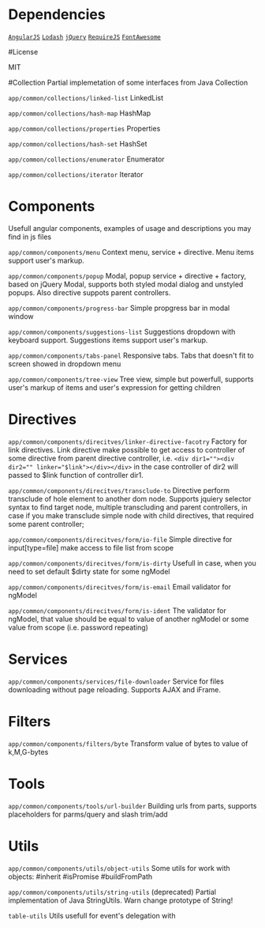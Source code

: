 # Dependencies 

[`AngularJS`](https://angularjs.org/)
[`Lodash`](https://lodash.com)
[`jQuery`](https://jquery.com/)
[`RequireJS`](http://requirejs.org/)
[`FontAwesome`](https://fortawesome.github.io/Font-Awesome/)

#License

MIT

#Collection 
Partial implemetation of some interfaces from Java Collection

`app/common/collections/linked-list` LinkedList

`app/common/collections/hash-map` HashMap

`app/common/collections/properties` Properties

`app/common/collections/hash-set` HashSet

`app/common/collections/enumerator` Enumerator

`app/common/collections/iterator` Iterator

# Components
Usefull angular components, examples of usage and descriptions you may find in js files

`app/common/components/menu` Context menu, service + directive. Menu items support user's markup.

`app/common/components/popup` Modal, popup service + directive + factory, based on jQuery Modal, supports both styled modal dialog and unstyled popups. Also directive suppots parent controllers.

`app/common/components/progress-bar` Simple propgress bar in modal window

`app/common/components/suggestions-list` Suggestions dropdown with keyboard support. Suggestions items support user's markup.

`app/common/components/tabs-panel` Responsive tabs. Tabs that doesn't fit to screen showed in dropdown menu

`app/common/components/tree-view` Tree view, simple but powerfull, supports user's markup of items and user's expression for getting children

# Directives

`app/common/components/direcitves/linker-directive-facotry` Factory for link directives. Link directive make possible to get access to controller of some directive from parent directive controller, i.e. `<div dir1=""><div dir2="" linker="$link"></div></div>` in the case controller of dir2 will passed to $link function of controller dir1.

`app/common/components/direcitves/transclude-to` Directive perform transclude of hole element to another dom node. Supports jquiery selector syntax to find target node, multiple transcluding and parent controllers, in case if you make transclude simple node with child directives, that required some parent controller;

`app/common/components/direcitves/form/io-file` Simple directive for input[type=file] make access to file list from scope

`app/common/components/direcitves/form/is-dirty` Usefull in case, when you need to set default $dirty state for some ngModel

`app/common/components/direcitves/form/is-email` Email validator for ngModel

`app/common/components/direcitves/form/is-ident` The validator for ngModel, that value should be equal to value of another ngModel or some value from scope (i.e. password repeating)

# Services

`app/common/components/services/file-downloader` Service for files downloading without page reloading. Supports AJAX and iFrame.

# Filters

`app/common/components/filters/byte` Transform value of bytes to value of k,M,G-bytes

# Tools

`app/common/components/tools/url-builder` Building urls from parts, supports placeholders for parms/query and slash trim/add

# Utils 

`app/common/components/utils/object-utils` Some utils for work with objects: #inherit #isPromise #buildFromPath

`app/common/components/utils/string-utils` (deprecated) Partial implementation of Java StringUtils. Warn change prototype of String!

`table-utils` Utils usefull for event's delegation with <table>

